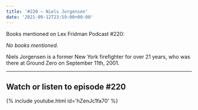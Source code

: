 ```yaml
---
title: '#220 – Niels Jorgensen'
date: '2021-09-12T23:59:00+00:00'
---
```


Books mentioned on Lex Fridman Podcast #220:

*No books mentioned.*

Niels Jorgensen is a former New York firefighter for over 21 years, who was there at Ground Zero on September 11th, 2001.

- - - - - -

## Watch or listen to episode #220

{% include youtube.html id='hZenJc1fa70' %}